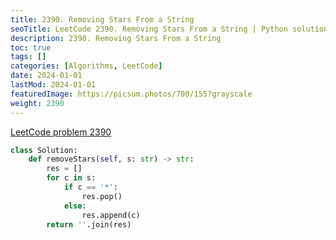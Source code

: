 ```yaml
---
title: 2390. Removing Stars From a String
seoTitle: LeetCode 2390. Removing Stars From a String | Python solution and explanation
description: 2390. Removing Stars From a String
toc: true
tags: []
categories: [Algorithms, LeetCode]
date: 2024-01-01
lastMod: 2024-01-01
featuredImage: https://picsum.photos/700/155?grayscale
weight: 2390
---
```


[LeetCode problem 2390](https://leetcode.com/problems/removing-stars-from-a-string/)

```python
class Solution:
    def removeStars(self, s: str) -> str:
        res = []
        for c in s:
            if c == '*':
                res.pop()
            else:
                res.append(c)
        return ''.join(res)

```
